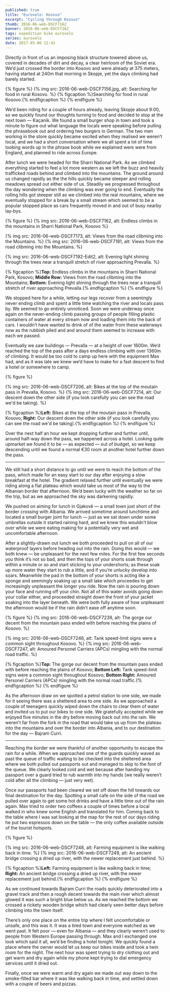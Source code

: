 ```yaml
---
published: true
title: "Eurovelo: Kosovo"
excerpt: "Cycling through Kosovo"
thumb: 2016-06-web-DSCF7162
banner: 2016-06-web-DSCF7162
tags: expedition bike eurovelo
series: eurovelo
date: 2017-05-06 12:43
---
```


Directly in front of us an imposing black structure towered above us, covered in decades of dirt and decay, a clear heirloom of the Soviet era. We’d just crossed the border into Kosovo and were already at 375 meters, having started at 240m that morning in Skopje, yet the days climbing had barely started. 

{% figure %}
  {% img src: 2016-06-web-DSCF7156.jpg, alt: Searching for food in rural Kosovo. %}
  {% figcaption %}Searching for food in rural Kosovo.{% endfigcaption %}
{% endfigure %}

We’d been riding for a couple of hours already, leaving Skopje about 9:00, so we quickly found our thoughts turning to food and decided to stop at the next town — Kaçanik. We found a small burger shop in town and took a minute to figure out what language the locals were speaking before pulling the phrasebook out and ordering two burgers in German. The two men working in the store quickly became excited when they realised we weren’t local, and we had a short conversation where we all spent a lot of time looking words up in the phrase book while we explained were were from England, and planned to ride across Europe. 

After lunch we were headed for the Sharri National Park. As we climbed everything started to feel a lot more western as we left the buzz and heavily trafficked roads behind and climbed into the mountains. The ground around us changed rapidly as the the hills quickly became steeper and rolling meadows spread out either side of us. Steadily we progressed throughout the day wondering when the climbing was ever going to end. Eventually the rolling hills got steeper still as we climbed into the real mountains, where we eventually stopped for a break by a small stream which seemed to be a popular stopped place as cars frequently moved in and out of busy nearby lay-bys. 

{% figure %}
  {% img src: 2016-06-web-DSCF7162, alt: Endless climbs in the mountains in Sharri National Park, Kosovo %}

  <div class="row pair">
    {% img src: 2016-06-web-DSCF7173, alt: Views from the road clibming into the Mountains. %}
    {% img src: 2016-06-web-DSCF7181, alt: Views from the road clibming into the Mountains. %}
  </div>

  {% img src: 2016-06-web-DSCF7192-Edit2, alt: Evening light shining through the trees near a tranquill stretch of river approaching Prevalla. %}

  {% figcaption %}**Top:** Endless climbs in the mountains in Sharri National Park, Kosovo; **Middle Row:** Views from the road clibming into the Mountains; **Bottom:** Evening light shining through the trees near a tranquill stretch of river approaching Prevalla.{% endfigcaption %}
{% endfigure %}

We stopped here for a while, letting our legs recover from a seemingly never ending climb and spent a little time watching the river and locals pass by. We seemed to go entirely unnoticed. Soon we were underway once again on the never-ending climb passing groups of people filling plastic containers of water at every stream now and loading them into the back of cars. I wouldn’t have wanted to drink of of the water from these waterways now as the rubbish piled and and around them seemed to increase with each we passed. 

Eventually we saw buildings — Prevalla — at a height of over 1600m. We’d reached the top of the pass after a days endless climbing with over 1360m of climbing. It would be too cold to camp up here with the equipment Max had, and as it was late we knew we’d have to make for a fast descent to find a hotel or somewhere to camp. 

{% figure %}
  <div class="row pair">
    {% img src: 2016-06-web-DSCF7206, alt: Bikes at the top of the moutain pass in Prevalla, Kosovo.  %}
    {% img src: 2016-06-web-DSCF7214, alt: Our descent down the other side (if you look carefully you can see the road we'd be taking).  %}
  </div>

  {% figcaption %}**Left:** Bikes at the top of the moutain pass in Prevalla, Kosovo; **Right:** Our descent down the other side (if you look carefully you can see the road we'd be taking).{% endfigcaption %}
{% endfigure %}

Over the next half an hour we kept dropping further and further until, around half-way down the pass, we happened across a hotel. Looking quite upmarket we found it to be — as expected — out of budget, so we keep descending until we found a normal €30 room at another hotel further down the pass. 

---

We still had a short distance to go until we were to reach the bottom of the pass, which made for an easy start to our day after enjoying a slow breakfast at the hotel. The gradient relaxed further until eventually we were riding along a flat plateau which would take us most of the way to the Albanian border that afternoon. We’d been lucky with the weather so far on the trip, but as we approached the sky was darkening rapidly. 

We pushed on aiming for lunch in Gjakovë — a small town just short of the border crossing with Albania. We arrived sometime around lunchtime and located a small burger joint for lunch — just as we sat down under some umbrellas outside it started raining hard, and we knew this wouldn’t blow over while we were eating making for a potentially very wet and uncomfortable afternoon. 

After a slightly-drawn out lunch we both proceeded to pull on all of our waterproof layers before heading out into the rain. Doing this would — we both knew — be unpleasant for the next few miles. For the first few seconds you think it’s not so bad, and then the tops of your shorts soak through within a minute or so and start sticking to your undershorts; as these soak up more water they start to rub a little, and if you’re unlucky develop into soars. Meanwhile the pad in the bottom of your shorts is acting like a sponge and seemingly soaking up a small lake which proceedes to get increasingly unpleasant the longer you ride. Now the rain is pouring down your face and running off your chin. Not all of this water avoids going down your collar either, and proceeded straight down the front of your jacket soaking into the layer beneath. We were both fully aware of how unpleasant the afternoon would be if the rain didn’t ease off anytime soon. 

{% figure %}
  {% img src: 2016-06-web-DSCF7239, alt: The gorge our decent from the mountain pass ended with before reaching the plains of Kosovo.  %}

  <div class="row pair">
    {% img src: 2016-06-web-DSCF7246, alt: Tank speed-limit signs were a common sight throughout Kosovo.  %}
    {% img src: 2016-06-web-DSCF7247, alt: Amoured Personel Carriers (APCs) mingling with the normal road traffic.  %}
  </div>

  {% figcaption %}**Top:** The gorge our decent from the mountain pass ended with before reaching the plains of Kosovo; **Bottom Left:** Tank speed-limit signs were a common sight throughout Kosovo; **Bottom Right:** Amoured Personel Carriers (APCs) mingling with the normal road traffic.{% endfigcaption %}
{% endfigure %}

As the afternoon draw on we spotted a petrol station to one side, we made for it seeing there was a sheltered area to one side. As we approached a couple of teenagers quickly wiped down the chairs to clear them of water and invited us to put our bikes to one side. We gratefully accepted while we enjoyed five minutes in the dry before moving back out into the rain. We weren’t far from the fork in the road that would take us up from the plateau into the mountains and over the border into Albania, and to our destination for the day — Bajram Curri. 

---

Reaching the border we were thankful of another opportunity to escape the rain for a while. When we approached one of the guards quickly waved as past the queue of traffic waiting to be checked into the sheltered area where we both pulled out passports out and managed to skip to the font of the queue. We clearly looked cold and wet because after handing my passport over a guard tried to rub warmth into my hands (we really weren’t cold after all the climbing — just very wet). 

Once our passports had been cleared we set off down the hill towards our final destination for the day. Spotting a small cafe on the side of the road we pulled over again to get some hot drinks and have a little time out of the rain again. Max tried to order two coffees a couple of times before a local walked in who knew some English and translated for him. Coming back to the table where I was sat looking at the map for the rest of our days riding he put two espressos down on the table — the only coffee available outside of the tourist hotspots. 

{% figure %}
  <div class="row pair">
    {% img src: 2016-06-web-DSCF7248, alt: Farming equipment is like walking back in time. %}
    {% img src: 2016-06-web-DSCF7249, alt: An ancient bridge crossing a dried up river, with the newer replacement just behind. %}
  </div>

  {% figcaption %}**Left:** Farming equipment is like walking back in time; **Right:** An ancient bridge crossing a dried up river, with the newer replacement just behind.{% endfigcaption %}
{% endfigure %}

As we continued towards Bajram Curri the roads quickly deteriorated into a gravel track and then a rough decent towards the main river which almost glowed it was such a bright blue below us. As we reached the bottom we crossed a rickety wooden bridge which had clearly seen better days before climbing into the town itself. 

There’s only one place on the entire trip where I felt uncomfortable or unsafe, and this was it. It was a tired town and everyone watched as we went past. It felt poor — even for Albania — and they clearly weren’t used to people from Western Europe passing through. Max and I exchanged one look which said it all, we’d be finding a hotel tonight. We quickly found a place where the owner would let us keep our bikes inside and took a twin room for the night. The next hour was spent trying to dry clothing out and get warm and dry again while my phone kept trying to dial emergency services until it dried out. 

Finally, once we were warm and dry again we made out way down to the smoke-filled bar where it was like walking back in time, and settled down with a couple of beers and pizzas. 